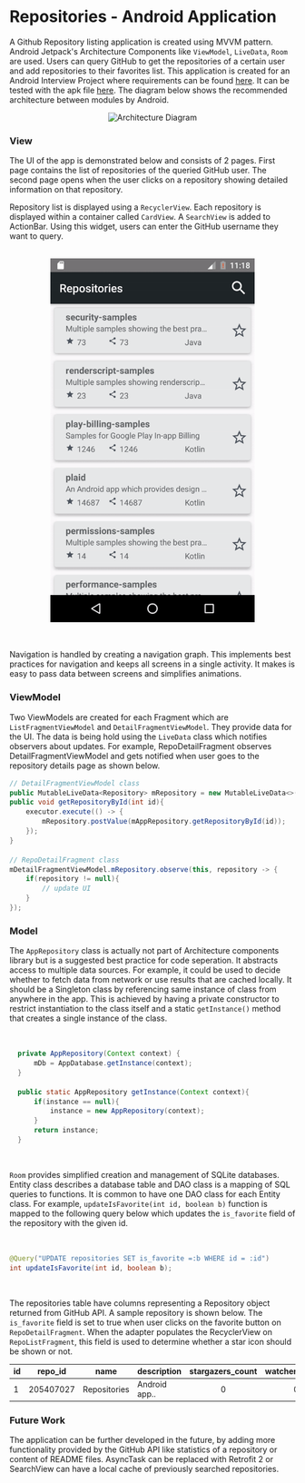 # Repositories - Android Application

A Github Repository listing application is created using MVVM pattern. Android Jetpack's Architecture Components like `ViewModel`, `LiveData`, `Room` are used. Users can query GitHub to get the repositories of a certain user and add repositories to their favorites list. This application is created for an Android Interview Project where requirements can be found [here](https://github.com/barkinak/Repositories/blob/master/content/Android%20Developer%20Interview%20Project.pdf). It can be tested with the apk file [here](https://github.com/barkinak/Repositories/blob/master/content/app-debug.apk). The diagram below shows the recommended architecture between modules by Android.

<p align="center">
    <img src="https://developer.android.com/topic/libraries/architecture/images/final-architecture.png" width="720" title="Architecture Diagram">
</p>

### View
The UI of the app is demonstrated below and consists of 2 pages. First page contains the list of repositories of the queried GitHub user. The second page opens when the user clicks on a repository showing detailed information on that repository. <br>

Repository list is displayed using a `RecyclerView`. Each repository is displayed within a container called `CardView`. A `SearchView` is added to ActionBar. Using this widget, users can enter the GitHub username they want to query.
<br><br>

<p align="center">
  <img align="center" src="https://github.com/barkinak/Repositories/blob/master/content/Repositories.gif" width="360" title="App GIF">
</p>

<br><br>
Navigation is handled by creating a navigation graph. This implements best practices for navigation and keeps all screens in a single activity. It makes is easy to pass data between screens and simplifies animations. 

### ViewModel
Two ViewModels are created for each Fragment which are `ListFragmentViewModel` and `DetailFragmentViewModel`. They provide data for the UI. The data is being hold using the `LiveData` class which notifies observers about updates. For example, RepoDetailFragment observes DetailFragmentViewModel and gets notified when user goes to the repository details page as shown below. 

```java
// DetailFragmentViewModel class
public MutableLiveData<Repository> mRepository = new MutableLiveData<>();
public void getRepositoryById(int id){
    executor.execute(() -> {
        mRepository.postValue(mAppRepository.getRepositoryById(id));
    });
}

// RepoDetailFragment class
mDetailFragmentViewModel.mRepository.observe(this, repository -> {
    if(repository != null){
        // update UI
    }
});
```

### Model
The `AppRepository` class is actually not part of Architecture components library but is a suggested best practice for code seperation. It abstracts access to multiple data sources. For example, it could be used to decide whether to fetch data from network or use results that are cached locally. It should be a Singleton class by referencing same instance of class from anywhere in the app. This is achieved by having a private constructor to restrict instantiation to the class itself and a static `getInstance()` method that creates a single instance of the class.

<br>

```java
  private AppRepository(Context context) {
      mDb = AppDatabase.getInstance(context);
  }

  public static AppRepository getInstance(Context context){
      if(instance == null){
          instance = new AppRepository(context);
      }
      return instance;
  }
```

<br>

`Room` provides simplified creation and management of SQLite databases. Entity class describes a database table and DAO class is a mapping of SQL queries to functions. It is common to have one DAO class for each Entity class. For example, `updateIsFavorite(int id, boolean b)` function is mapped to the following query below which updates the `is_favorite` field of the repository with the given id. 

<br>

```java
@Query("UPDATE repositories SET is_favorite =:b WHERE id = :id")
int updateIsFavorite(int id, boolean b);
```

<br>

The repositories table have columns representing a Repository object returned from GitHub API. A sample repository is shown below. The `is_favorite` field is set to true when user clicks on the favorite button on `RepoDetailFragment`. When the adapter populates the RecyclerView on `RepoListFragment`, this field is used to determine whether a star icon should be shown or not.<br>

id |repo_id  |name        |description  |stargazers_count|watchers_count|language|avatar_url |user_id |is_favorite
---|---------|------------|-------------|:--------------:|:------------:|--------|-----------|--------|-----------
1  |205407027|Repositories|Android app..|0               |0             |Java    |https://a..|barkinak|true

### Future Work
The application can be further developed in the future, by adding more functionality provided by the GitHub API like statistics of a repository or content of README files. AsyncTask can be replaced with Retrofit 2 or SearchView can have a local cache of previously searched repositories.
